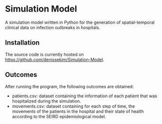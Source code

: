 # Simulation Model
A simulation model written in Python for the generation of spatial-temporal clinical data on infection outbreaks in hospitals.

## Installation 
The source code is currently hosted on https://github.com/denissekim/Simulation-Model.

## Outcomes
After running the program, the following outcomes are obtained:
- patients.csv: dataset containing the information of each patient that was hospitalized during the simulation.
- movements.csv: dataset containing for each step of time, the movements of the patients in the hospital and their state of health according to the SEIRD epidemiological model. 
